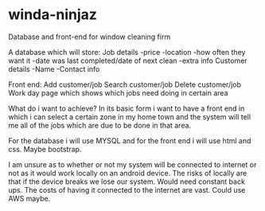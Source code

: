 # winda-ninjaz
Database and front-end for window cleaning firm


A database which will store:
Job details
  -price
  -location
  -how often they want it
  -date was last completed/date of next clean
  -extra info
Customer details
  -Name
  -Contact info
  
Front end:
Add customer/job
Search customer/job
Delete customer/job
Work day page which shows which jobs need doing in certain area


What do i want to achieve?
In its basic form i want to have a front end in which i can select a certain zone in my home town and the system will tell me all of the jobs which are due to be done in that area.


For the database i will use MYSQL and for the front end i will use html and css. Maybe bootstrap.

I am unsure as to whether or not my system will be connected to internet or not as it would work locally on an android device. The risks of locally are that if the device breaks we lose our system. Would need constant back ups. The costs of having it connected to the internet are vast. Could use AWS maybe.
